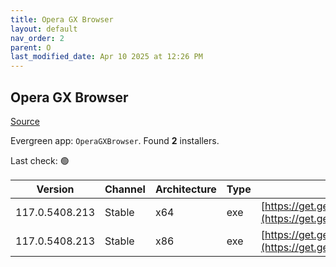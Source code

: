 ```yaml
---
title: Opera GX Browser
layout: default
nav_order: 2
parent: O
last_modified_date: Apr 10 2025 at 12:26 PM
---
```


## Opera GX Browser

[Source](https://www.opera.com/gx)

Evergreen app: `OperaGXBrowser`. Found **2** installers.

Last check: 🟢

| Version        | Channel | Architecture | Type | URI                                                                                                                                                                                                |
| -------------- | ------- | ------------ | ---- | -------------------------------------------------------------------------------------------------------------------------------------------------------------------------------------------------- |
| 117.0.5408.213 | Stable  | x64          | exe  | [https://get.geo.opera.com/pub/opera_gx/117.0.5408.213/win/Opera_GX_117.0.5408.213_Setup_x64.exe](https://get.geo.opera.com/pub/opera_gx/117.0.5408.213/win/Opera_GX_117.0.5408.213_Setup_x64.exe) |
| 117.0.5408.213 | Stable  | x86          | exe  | [https://get.geo.opera.com/pub/opera_gx/117.0.5408.213/win/Opera_GX_117.0.5408.213_Setup.exe](https://get.geo.opera.com/pub/opera_gx/117.0.5408.213/win/Opera_GX_117.0.5408.213_Setup.exe)         |
